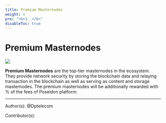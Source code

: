 ```yaml
---
title: Premium Masternodes
weight: 1
pre: "<b>1. </b>"
disableToc: true
---
```


# Premium Masternodes

![](/masternodes/images/masternodes.jpg)

**Premium Masternodes** are the top-tier masternodes in the ecosystem. 
They provide network security by storing the blockchain data and relaying transaction in the blockchain as well as serving as content and storage masternodes. 
The premium masternodes will be additionally rewarded with
% of the fees of Poseidon platform.




---
Author(s):
@Dptelecom


Contributor(s):

